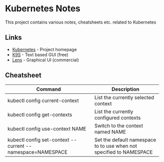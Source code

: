 # Kubernetes Notes

This project contains various notes, cheatsheets etc. related to Kubernetes

## Links

* [Kubernetes](https://kubernetes.io) - Project homepage
* [K9S](https://k9scli.io) - Text based GUI (free)
* [Lens](https://k8slens.dev) - Graphical UI (commercial)

## Cheatsheet

| Command | Description |
|---|---|
| kubectl config current-context | List the currently selected context |
| kubectl config get-contexts | List the currently configured contexts |
| kubectl config use-context NAME | Switch to the context named NAME |
| kubectl config set-context --current --namespace=NAMESPACE | Set the default namespace to to use when not specified to NAMESPACE |
